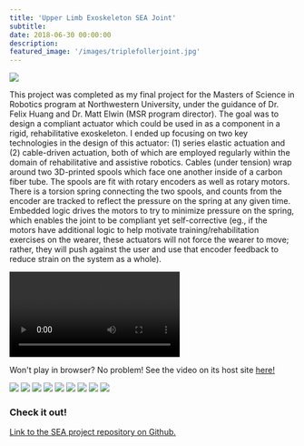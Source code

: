 ```yaml
---
title: 'Upper Limb Exoskeleton SEA Joint'
subtitle:
date: 2018-06-30 00:00:00
description:
featured_image: '/images/triplefollerjoint.jpg'
---
```


<img src="../images/sea.png">

This project was completed as my final project for the Masters of Science in Robotics program at Northwestern University, under the guidance of Dr. Felix Huang and Dr. Matt Elwin (MSR program director). The goal was to design a compliant actuator which could be used in as a component in a rigid, rehabilitative exoskeleton. I ended up focusing on two key technologies in the design of this actuator: (1) series elastic actuation and (2) cable-driven actuation, both of which are employed regularly within the domain of rehabilitative and assistive robotics. Cables (under tension) wrap around two 3D-printed spools which face one another inside of a carbon fiber tube. The spools are fit with rotary encoders as well as rotary motors. There is a torsion spring connecting the two spools, and counts from the encoder are tracked to reflect the pressure on the spring at any given time. Embedded logic drives the motors to try to minimize pressure on the spring, which enables the joint to be compliant yet self-corrective (eg., if the motors have additional logic to help motivate training/rehabilitation exercises on the wearer, these actuators will not force the wearer to move; rather, they will push against the user and use that encoder feedback to reduce strain on the system as a whole).

<!-- <iframe src="https://www.youtube.com/watch?v=A_MqyhAG-6s" width="640" height="360" frameborder="0" allow="accelerometer; autoplay; encrypted-media; gyroscope; picture-in-picture" allowfullscreen>
</iframe> -->
<!-- <div>
    <center>
        <video controls width="640">
            <video src="{{site.baseurl}}/videos/MSR_2019_SEA_exo.mp4" data-canonical-src="{{site.baseurl}}/videos/MSR_2019_SEA_exo.mp4" control="controls" type=video/mp4>
        </video>
    </center>
</div> -->

<!-- <center>
    <video controls width="640">
        <source src="{{site.baseurl}}/videos/MSR_2019_SEA_exo.mp4" type=video/mp4>
    </video>
</center> -->

<div>
<video class="center" src="{{site.baseurl}}/videos/MSR_2019_SEA_exo.mp4" data-canonical-src="{{site.baseurl}}/videos/MSR_2019_SEA_exo.mp4" control="controls" style="max-height:640px;">

</video>
</div>

Won't play in browser? No problem! See the video on its host site [here!](https://www.youtube.com/watch?v=A_MqyhAG-6s)

<div class="gallery" data-columns="3">
    <img src="../images/spoolencoderattachment.jpg">
    <img src="../images/twinassembly.jpg">
    <img src="../images/prototype_topview.jpg">
    <img src="../images/assemblytestwithdycem.jpg">
    <img src="../images/dycemgrip.jpg">
    <img src="../images/adjustableclampwithdycem.jpg">
    <img src="../images/singleroller.jpg">
    <img src="../images/tripleroller.jpg">
    <img src="../images/triplefollerjoint.jpg">
</div>

### Check it out!
[Link to the SEA project repository on Github.](https://github.com/mossti/exo_rendering)
